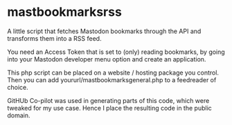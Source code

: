 # mastbookmarksrss
A little script that fetches Mastodon bookmarks through the API and transforms them into a RSS feed.

You need an Access Token that is set to (only) reading bookmarks, by going into your Mastodon developer menu option and create an application.

This php script can be placed on a website / hosting package you control. Then you can add yoururl/mastbookmarksgeneral.php to a feedreader of choice.

GitHUb Co-pilot was used in generating parts of this code, which were tweaked for my use case. Hence I place the resulting code in the public domain.
